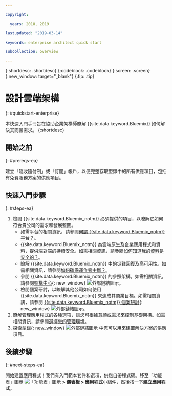 ```yaml
---

copyright:

  years: 2018, 2019

lastupdated: "2019-03-14"

keywords: enterprise architect quick start

subcollection: overview

---
```


{:shortdesc: .shortdesc}
{:codeblock: .codeblock}
{:screen: .screen}
{:new_window: target="_blank"}
{:tip: .tip}

# 設計雲端架構
{: #quickstart-enterprise}

本快速入門手冊旨在協助企業架構師瞭解 {{site.data.keyword.Bluemix}} 如何解決其商業需求。
{:shortdesc}

## 開始之前
{: #prereqs-ea}

建立「隨收隨付制」或「訂閱」帳戶，以便完整存取型錄中的所有供應項目，包括有免費服務方案的供應項目。 

## 快速入門步驟
{: #steps-ea}

1. 檢閱 {{site.data.keyword.Bluemix_notm}} 必須提供的項目，以瞭解它如何符合貴公司的需求和發展藍圖。 
    * 如需平台的相關資訊，請參閱[何謂 {{site.data.keyword.Bluemix_notm}} 平台？](/docs/overview?topic=overview-whatis-platform)。
    * {{site.data.keyword.Bluemix_notm}} 為雲端原生及企業應用程式和資料，提供端對端的持續安全。如需相關資訊，請參閱[如何知道我的資料是安全的？](/docs/overview?topic=overview-security)。 
    * 瞭解 {{site.data.keyword.Bluemix_notm}} 中的災難回復及高可用性。如需相關資訊，請參閱[如何確保運作零中斷？](/docs/overview?topic=overview-zero-downtime)。
    * 參閱 {{site.data.keyword.Bluemix_notm}} 的參照架構。如需相關資訊，請參閱[架構中心](https://www.ibm.com/cloud/garage/architectures){: new_window} ![外部鏈結圖示](../icons/launch-glyph.svg)。 
    * 檢閱個案研討，以瞭解其他公司如何使用 {{site.data.keyword.Bluemix_notm}} 來達成其商業目標。如需相關資訊，請參閱 [{{site.data.keyword.Bluemix_notm}} 個案研討](https://www.ibm.com/cloud-computing/bluemix/case-studies){: new_window} ![外部鏈結圖示](../icons/launch-glyph.svg)。 
2. 瞭解管理應用程式的各種選項，讓您可根據意願或需求來控制基礎架構。如需相關資訊，請參閱[選擇您的管理環境](/docs/overview?topic=overview-whatis-platform#choose-compute)。
3. 探索[型錄](https://cloud.ibm.com/catalog){: new_window} ![外部鏈結圖示](../icons/launch-glyph.svg) 中您可以用來建置解決方案的供應項目。

## 後續步驟
{: #next-steps-ea}

開始建置應用程式！我們有入門範本套件和選項，供您自帶程式碼。移至「功能表」圖示 ![「功能表」圖示](../icons/icon_hamburger.svg) **> 儀表板 > 應用程式**小組件，然後按一下**建立應用程式**。

